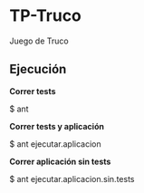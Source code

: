 # TP-Truco

Juego de Truco

## Ejecución

**Correr tests**

$ ant

**Correr tests y aplicación**

$ ant ejecutar.aplicacion

**Correr aplicación sin tests**

$ ant ejecutar.aplicacion.sin.tests